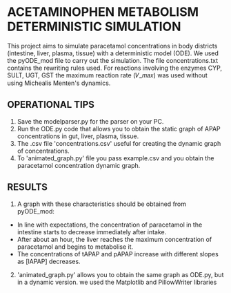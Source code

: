 # ACETAMINOPHEN METABOLISM DETERMINISTIC SIMULATION
This project aims to simulate paracetamol concentrations in body districts (intestine, liver, plasma, tissue) with a deterministic model (ODE).
We used the pyODE_mod file to carry out the simulation. The file concentrations.txt contains the rewriting rules used. 
For reactions involving the enzymes CYP, SULT, UGT, GST the maximum reaction rate (𝑉_𝑚𝑎𝑥) was used without using Michealis Menten's dynamics.

## OPERATIONAL TIPS
1. Save the modelparser.py for the parser on your PC.
2. Run the ODE.py code that allows you to obtain the static graph of APAP concentrations in gut, liver, plasma, tissue.
3. The .csv file 'concentrations.csv' useful for creating the dynamic graph of concentrations.
4. To 'animated_graph.py' file you pass example.csv and you obtain the paracetamol concentration dynamic graph.

## RESULTS
1. A graph with these characteristics should be obtained from pyODE_mod: 
- In line with expectations, the concentration of paracetamol in the intestine starts to decrease immediately after intake.
- After about an hour, the liver reaches the maximum concentration of paracetamol and begins to metabolise it.
- The concentrations of tAPAP and pAPAP increase with different slopes as [lAPAP] decreases.

2. 'animated_graph.py' allows you to obtain the same graph as ODE.py, but in a dynamic version. we used the Matplotlib and PillowWriter libraries 


